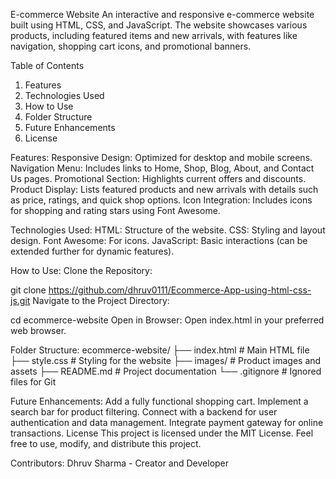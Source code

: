 E-commerce Website
An interactive and responsive e-commerce website built using HTML, CSS, and JavaScript. The website showcases various products, including featured items and new arrivals, with features like navigation, shopping cart icons, and promotional banners.

Table of Contents
1. Features
2. Technologies Used
3. How to Use
4. Folder Structure
5. Future Enhancements
6. License

Features:
Responsive Design: Optimized for desktop and mobile screens.
Navigation Menu: Includes links to Home, Shop, Blog, About, and Contact Us pages.
Promotional Section: Highlights current offers and discounts.
Product Display: Lists featured products and new arrivals with details such as price, ratings, and quick shop options.
Icon Integration: Includes icons for shopping and rating stars using Font Awesome.

Technologies Used:
HTML: Structure of the website.
CSS: Styling and layout design.
Font Awesome: For icons.
JavaScript: Basic interactions (can be extended further for dynamic features).

How to Use:
Clone the Repository:

git clone https://github.com/dhruv0111/Ecommerce-App-using-html-css-js.git
Navigate to the Project Directory:

cd ecommerce-website
Open in Browser: Open index.html in your preferred web browser.

Folder Structure:
ecommerce-website/
├── index.html          # Main HTML file
├── style.css           # Styling for the website
├── images/             # Product images and assets
├── README.md           # Project documentation
└── .gitignore          # Ignored files for Git

Future Enhancements:
Add a fully functional shopping cart.
Implement a search bar for product filtering.
Connect with a backend for user authentication and data management.
Integrate payment gateway for online transactions.
License
This project is licensed under the MIT License. Feel free to use, modify, and distribute this project.

Contributors:
Dhruv Sharma - Creator and Developer